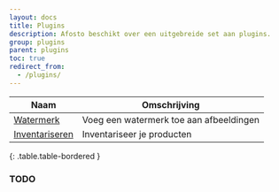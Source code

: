 ```yaml
---
layout: docs
title: Plugins
description: Afosto beschikt over een uitgebreide set aan plugins.
group: plugins
parent: plugins
toc: true
redirect_from:
  - /plugins/
---
```

|Naam|Omschrijving|
|---|---|
|[Watermerk](/plugins/watermerk)|Voeg een watermerk toe aan afbeeldingen|
|[Inventariseren](/plugins/inventariseren)|Inventariseer je producten|
{: .table.table-bordered }

### TODO
